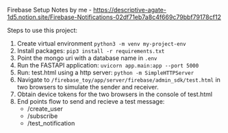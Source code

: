 Firebase Setup Notes by me - https://descriptive-agate-1d5.notion.site/Firebase-Notifications-02df71eb7a8c4f669c79bbf79178cf12

Steps to use this project:
1. Create virtual environment
   `python3 -m venv my-project-env`
2. Install packages: `pip3 install -r requirements.txt`
3. Point the mongo uri with a database name in `.env`
4. Run the FASTAPI application: `uvicorn app.main:app --port 5000`
5. Run: test.html using a http server: `python -m SimpleHTTPServer`
6. Navigate to `/firebase_toy/app/server/firebase/admin_sdk/test.html` in two browsers to simulate the sender and receiver.
7. Obtain device tokens for the two browsers in the console of test.html
8. End points flow to send and recieve a test message:
    - /create_user
    - /subscribe
    - /test_notification

